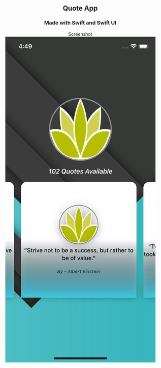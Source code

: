 <div align="center">

## Quote App

### Made with Swift and Swift UI

Screenshot
<img src="screenshot/1.png"  alt="screenshot"/>

</div>
